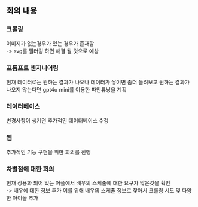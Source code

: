 ## 회의 내용

### 크롤링

이미지가 없는경우가 있는 경우가 존재함   
-> svg를 필터링 하면 해결 될 것으로 예상

### 프롬프트 엔지니어링

현재 데이터로는 원하는 결과가 나오나 데이터가 쌓이면 좀더 돌려보고 원하는 결과가 나오지 않는다면 gpt4o mini를 이용한 파인튜닝을 계획

### 데이터베이스

변경사항이 생기면 추가적인 데이터베이스 수정

### 웹

추가적인 기능 구현을 위한 회의를 진행

### 차별점에 대한 회의

현재 상용화 되어 있는 어플에서 배우의 스케줄에 대한 요구가 많은것을 확인    
-> 배우에 대한 정보 추가
이를 위해 배우의 스케줄 정보르 찾아서 크롤링 시도 및 다양한 아이돌 추가
